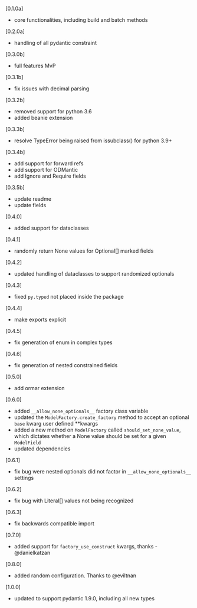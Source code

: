 [0.1.0a]

- core functionalities, including build and batch methods

[0.2.0a]

- handling of all pydantic constraint

[0.3.0b]

- full features MvP

[0.3.1b]

- fix issues with decimal parsing

[0.3.2b]

- removed support for python 3.6
- added beanie extension

[0.3.3b]

- resolve TypeError being raised from issubclass() for python 3.9+

[0.3.4b]

- add support for forward refs
- add support for ODMantic
- add Ignore and Require fields

[0.3.5b]

- update readme
- update fields

[0.4.0]

- added support for dataclasses

[0.4.1]

- randomly return None values for Optional[] marked fields

[0.4.2]

- updated handling of dataclasses to support randomized optionals

[0.4.3]

- fixed `py.typed` not placed inside the package

[0.4.4]

- make exports explicit

[0.4.5]

- fix generation of enum in complex types

[0.4.6]

- fix generation of nested constrained fields

[0.5.0]

- add ormar extension


[0.6.0]

- added `__allow_none_optionals__` factory class variable
- updated the `ModelFactory.create_factory` method to accept an optional `base` kwarg user defined **kwargs
- added a new method on `ModelFactory` called `should_set_none_value`, which dictates whether a None value should be set for a given `ModelField`
- updated dependencies


[0.6.1]

- fix bug were nested optionals did not factor in `__allow_none_optionals__` settings


[0.6.2]

- fix bug with Literal[] values not being recognized


[0.6.3]

- fix backwards compatible import


[0.7.0]

- added support for `factory_use_construct` kwargs, thanks - @danielkatzan


[0.8.0]

- added random configuration. Thanks to @eviltnan


[1.0.0]

- updated to support pydantic 1.9.0, including all new types
